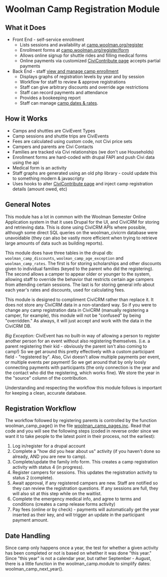 Woolman Camp Registration Module
================================

What it Does
------------

* Front End - self-service enrollment
    * Lists sessions and availability at [camp.woolman.org/register](http://camp.woolman.org/register)
    * Enrollment forms at [camp.woolman.org/register/form](http://camp.woolman.org/register/form)
    * Allows online signup for shuttle rides and filling medical forms
    * Online payments via customized [CiviContribute page](http://woolman.org/civicrm/contribute/transact?id=7) accepts partial payments
* Back End - staff [view and manage camp enrollment](https://woolman.org/staff/camp/registration)
    * Displays graphs of registration levels by year and by session
    * Workflow for staff to review & approve registrations
    * Staff can give arbitrary discounts and override age restrictions
    * Staff can record payments and attendance
    * Provides a bookeeping report
    * Staff can manage [camp dates & rates](https://woolman.org/staff/camp/rates).

How it Works
------------

* Camps and shuttles are CiviEvent Types
* Camp sessions and shuttle trips are CiviEvents
* Fees are calculated using custom code, not Civi price sets
* Campers and parents are Civi Contacts
* Families are tracked via Civi relationships (we don't use Households)
* Enrollment forms are hard-coded with drupal FAPI and push Civi data using the api
* Medical form is an activity
* Staff graphs are generated using an old php library - could update this to something modern & javascripty
* Uses hooks to alter [CiviContribute page](http://woolman.org/civicrm/contribute/transact?id=7) and inject camp registration details (amount owed, etc)


General Notes
------------

This module has a lot in common with the Woolman Semester Online Application system in that it uses Drupal for the UI, and CiviCRM for storing and retrieving data. This is done using CiviCRM APIs where possible, although some direct SQL queries on the woolman_civicrm database were unavoidable (they can also be vastly more efficient when trying to retrieve large amounts of data such as building reports).

This module does have three tables in the drupal db: `woolman_camp_discounts`, `woolman_camp_age_exception` and `woolman_camp_rates`. The first is for storing scholarships and other discounts given to individual families (keyed to the parent who did the registering). The second allows a camper to appear older or younger to the system, allowing staff to override the behavior that restricts certain age campers from attending certain sessions. The last is for storing general info about each year's rates and discounts, used for calculating fees.

This module is designed to compliment CiviCRM rather than replace it. It does not store any CiviCRM data in a non-standard way. So if you were to change any camp registration data in CiviCRM (manually registering a camper, for example), this module will not be "confused" by being "overridden." As always, it will just accept and work with the data in the CiviCRM DB.

*Big Exception:* CiviEvent has no built-in way of allowing a person to register another person for an event without also registering themselves. (i.e. a parent registering their kid - obviously the parent isn't also coming to camp!) So we get around this pretty effectively with a custom participant field - "registered by". Also, Civi doesn't allow multiple payments per event, or multiple events per payment! So we get around that by only loosly connecting payments with participants (the only connection is the year and the contact who did the registering, which works fine). We store the year in the "source" column of the contribution.

Understanding and respecting the workflow this module follows is important for keeping a clean, accurate database.

Registration Workflow
---------------------

The workflow followed by registering parents is controlled by the function woolman_camp_page() in the file [woolman_camp_pages.inc](woolman_camp_pages.inc). Read that code and you will see the following steps (coded in reverse order since we want it to take people to the latest point in their process, not the earliest):

1. Log in/register for a drupal account
2. Complete a "how did you hear about us" activity (if you haven't done so already, AND you are new to camp).
3. Complete/update the family info form. This creates a camp registration activity with status 4 (in progress).
4. Register campers for sessions. This updates the registration activity to status 2 (complete).
5. Await approval, if any registered campers are new. Staff are notified so they can review the registration questions. If any sessions are full, they will also sit at this step while on the waitlist.
6. Complete the emergency medical info, and agree to terms and conditions (creates a camp release forms activity)
7. Pay fees (online or by check) - payments will automatically get the year inserted as their key, and will trigger an update in the participant payment amount.

Date Handling
-------------

Since camp only happens once a year, the test for whether a given activity has been completed or not is based on whether it was done "this year." Since "this year" is not a calendar year, but rather September - August, there is a little function in the woolman_camp.module to simplify dates: woolman_camp_next_year().
